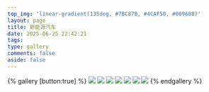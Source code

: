 ```yaml
---
top_img: 'linear-gradient(135deg, #7BC87B, #4CAF50, #009688)'
layout: page
title: 新能源汽车
date: 2025-06-25 22:42:21
tags:
type: gallery
comments: false
aside: false
---
```

{% gallery [button:true] %}
![](https://img.suv666.com/mcn/news/article/6cd40505980a0ee4a35d5fd014636aef.png)
![](https://xdataimg1.xcarimg.com/pic/subject/202302092bccc7918b5e4c10be023571908dba54.jpg)
![](https://miro.medium.com/v2/resize:fit:1200/1*-ehFNK-gB8Nnwxt64_jELw.png)
![](https://www.withum.com/wp-content/uploads/2022/12/gain-exposure-auto-tech-industry-wp-768x336.png)
![](http://ciame-show.com/upload/201909/24/201909240839134843.jpg)
![](https://www.eet-china.com/d/file/news/2024-05-31/059da58fb853eb1974ddb5160cd82eba.jpg)
![](https://www.sinaimg.cn/qc/2018/0403/green_banner.jpg)
{% endgallery %}
